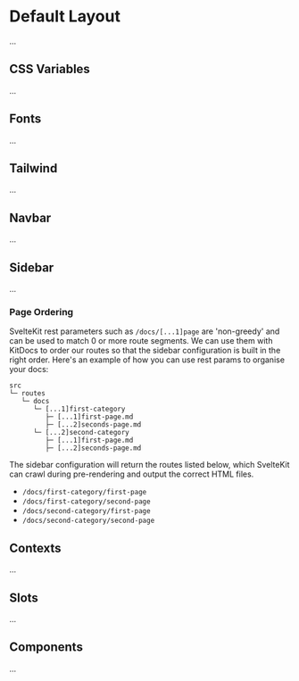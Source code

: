 # Default Layout

...

## CSS Variables

...

## Fonts

...

## Tailwind

...

## Navbar

...

## Sidebar

...

### Page Ordering

SvelteKit rest parameters such as `/docs/[...1]page` are 'non-greedy' and can be used to match
0 or more route segments. We can use them with KitDocs to order our routes so that the sidebar
configuration is built in the right order. Here's an example of how you can use rest params to
organise your docs:

```
src
└─ routes
   └─ docs
      └─ [...1]first-category
         ├─ [...1]first-page.md
         ├─ [...2]seconds-page.md
      └─ [...2]second-category
         ├─ [...1]first-page.md
         ├─ [...2]seconds-page.md
```

The sidebar configuration will return the routes listed below, which SvelteKit can crawl during
pre-rendering and output the correct HTML files.

- `/docs/first-category/first-page`
- `/docs/first-category/second-page`
- `/docs/second-category/first-page`
- `/docs/second-category/second-page`

## Contexts

...

## Slots

...

## Components

...
